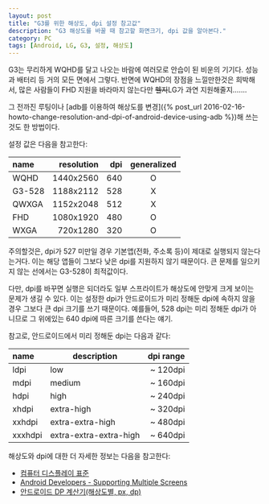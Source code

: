 ```yaml
---
layout: post
title: "G3를 위한 해상도, dpi 설정 참고값"
description: "G3 해상도를 바꿀 때 참고할 화면크기, dpi 값을 알아본다."
category: PC
tags: [Android, LG, G3, 설정, 해상도]
---
```


G3는 무리하게 WQHD를 달고 나오는 바람에 여러모로 안습이 된 비운의 기기다.
성능과 배터리 등 거의 모든 면에서 그렇다.
반면에 WQHD의 장점을 느낄만한것은 희박해서,
많은 사람들이 FHD 지원을 바라마지 않는다만 <del>헬지</del>LG가 과연 지원해줄지…….

그 전까진 루팅이나 [adb를 이용하여 해상도를 변경]({% post_url 2016-02-16-howto-change-resolution-and-dpi-of-android-device-using-adb %})해 쓰는것도 한 방법이다.

설정 값은 다음을 참고한다:

| name   | resolution | dpi | generalized |
|:-------|-----------:|----:|:-----------:|
| WQHD   |  1440x2560 | 640 |      O      |
| G3-528 |  1188x2112 | 528 |      X      |
| QWXGA  |  1152x2048 | 512 |      X      |
| FHD    |  1080x1920 | 480 |      O      |
| WXGA   |   720x1280 | 320 |      O      |

주의할것은, dpi가 527 미만일 경우 기본앱(전화, 주소록 등)이 제대로 실행되지 않는다는거다.
이는 해당 앱들이 그보다 낮은 dpi를 지원하지 않기 때문이다.
큰 문제를 일으키지 않는 선에서는 G3-528이 최적값이다.

다만, dpi를 바꾸면 실행은 되더라도 일부 스프라이트가 해상도에 안맞게 크게 보이는 문제가 생길 수 있다.
이는 설정한 dpi가 안드로이드가 미리 정해둔 dpi에 속하지 않을 경우 그보다 큰 dpi 크기를 쓰기 때문이다.
예를들어, 528 dpi는 미리 정해둔 dpi가 아니므로 그 위에있는 640 dpi에 따른 크기를 쓴다는 얘기.

참고로, 안드로이드에서 미리 정해둔 dpi는 다음과 같다:

| name    | description            | dpi range |
|:--------|------------------------|----------:|
| ldpi    | low                    |  ~ 120dpi |
| mdpi    | medium                 |  ~ 160dpi |
| hdpi    | high                   |  ~ 240dpi |
| xhdpi   | extra-high             |  ~ 320dpi |
| xxhdpi  | extra-extra-high       |  ~ 480dpi |
| xxxhdpi | extra-extra-extra-high |  ~ 640dpi |

해상도와 dpi에 대한 더 자세한 정보는 다음을 참고한다:

- [컴퓨터 디스플레이 표준](https://ko.wikipedia.org/wiki/%EC%BB%B4%ED%93%A8%ED%84%B0_%EB%94%94%EC%8A%A4%ED%94%8C%EB%A0%88%EC%9D%B4_%ED%91%9C%EC%A4%80)
- [Android Developers - Supporting Multiple Screens](http://developer.android.com/intl/ko/guide/practices/screens_support.html)
- [안드로이드 DP 계산기(해상도별, px, dp)](http://lime.so/6)

